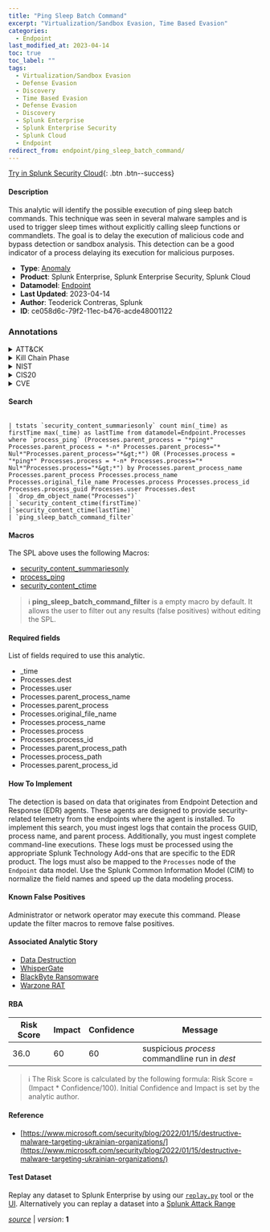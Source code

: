 ```yaml
---
title: "Ping Sleep Batch Command"
excerpt: "Virtualization/Sandbox Evasion, Time Based Evasion"
categories:
  - Endpoint
last_modified_at: 2023-04-14
toc: true
toc_label: ""
tags:
  - Virtualization/Sandbox Evasion
  - Defense Evasion
  - Discovery
  - Time Based Evasion
  - Defense Evasion
  - Discovery
  - Splunk Enterprise
  - Splunk Enterprise Security
  - Splunk Cloud
  - Endpoint
redirect_from: endpoint/ping_sleep_batch_command/
---
```




[Try in Splunk Security Cloud](https://www.splunk.com/en_us/cyber-security.html){: .btn .btn--success}

#### Description

This analytic will identify the possible execution of ping sleep batch commands. This technique was seen in several malware samples and is used to trigger sleep times without explicitly calling sleep functions or commandlets. The goal is to delay the execution of malicious code and bypass detection or sandbox analysis. This  detection can be a good indicator of a process delaying its execution for malicious purposes.

- **Type**: [Anomaly](https://github.com/splunk/security_content/wiki/Detection-Analytic-Types)
- **Product**: Splunk Enterprise, Splunk Enterprise Security, Splunk Cloud
- **Datamodel**: [Endpoint](https://docs.splunk.com/Documentation/CIM/latest/User/Endpoint)
- **Last Updated**: 2023-04-14
- **Author**: Teoderick Contreras, Splunk
- **ID**: ce058d6c-79f2-11ec-b476-acde48001122

### Annotations
<details>
  <summary>ATT&CK</summary>

<div markdown="1">

#### [ATT&CK](https://attack.mitre.org/)

| ID          | Technique   | Tactic         |
| ----------- | ----------- |--------------- |
| [T1497](https://attack.mitre.org/techniques/T1497/) | Virtualization/Sandbox Evasion | Defense Evasion, Discovery |

| [T1497.003](https://attack.mitre.org/techniques/T1497/003/) | Time Based Evasion | Defense Evasion, Discovery |

</div>
</details>


<details>
  <summary>Kill Chain Phase</summary>

<div markdown="1">

* Exploitation


</div>
</details>


<details>
  <summary>NIST</summary>

<div markdown="1">

* DE.AE



</div>
</details>

<details>
  <summary>CIS20</summary>

<div markdown="1">

* CIS 10



</div>
</details>

<details>
  <summary>CVE</summary>

<div markdown="1">


</div>
</details>


#### Search

```

| tstats `security_content_summariesonly` count min(_time) as firstTime max(_time) as lastTime from datamodel=Endpoint.Processes where `process_ping` (Processes.parent_process = "*ping*" Processes.parent_process = *-n* Processes.parent_process="* Nul*"Processes.parent_process="*&gt;*") OR (Processes.process = "*ping*" Processes.process = *-n* Processes.process="* Nul*"Processes.process="*&gt;*") by Processes.parent_process_name Processes.parent_process Processes.process_name Processes.original_file_name Processes.process Processes.process_id Processes.process_guid Processes.user Processes.dest 
| `drop_dm_object_name("Processes")` 
| `security_content_ctime(firstTime)` 
|`security_content_ctime(lastTime)` 
| `ping_sleep_batch_command_filter`
```

#### Macros
The SPL above uses the following Macros:
* [security_content_summariesonly](https://github.com/splunk/security_content/blob/develop/macros/security_content_summariesonly.yml)
* [process_ping](https://github.com/splunk/security_content/blob/develop/macros/process_ping.yml)
* [security_content_ctime](https://github.com/splunk/security_content/blob/develop/macros/security_content_ctime.yml)

> :information_source:
> **ping_sleep_batch_command_filter** is a empty macro by default. It allows the user to filter out any results (false positives) without editing the SPL.



#### Required fields
List of fields required to use this analytic.
* _time
* Processes.dest
* Processes.user
* Processes.parent_process_name
* Processes.parent_process
* Processes.original_file_name
* Processes.process_name
* Processes.process
* Processes.process_id
* Processes.parent_process_path
* Processes.process_path
* Processes.parent_process_id



#### How To Implement
The detection is based on data that originates from Endpoint Detection and Response (EDR) agents. These agents are designed to provide security-related telemetry from the endpoints where the agent is installed. To implement this search, you must ingest logs that contain the process GUID, process name, and parent process. Additionally, you must ingest complete command-line executions. These logs must be processed using the appropriate Splunk Technology Add-ons that are specific to the EDR product. The logs must also be mapped to the `Processes` node of the `Endpoint` data model. Use the Splunk Common Information Model (CIM) to normalize the field names and speed up the data modeling process.
#### Known False Positives
Administrator or network operator may execute this command. Please update the filter macros to remove false positives.

#### Associated Analytic Story
* [Data Destruction](/stories/data_destruction)
* [WhisperGate](/stories/whispergate)
* [BlackByte Ransomware](/stories/blackbyte_ransomware)
* [Warzone RAT](/stories/warzone_rat)




#### RBA

| Risk Score  | Impact      | Confidence   | Message      |
| ----------- | ----------- |--------------|--------------|
| 36.0 | 60 | 60 | suspicious $process$ commandline run in $dest$ |


> :information_source:
> The Risk Score is calculated by the following formula: Risk Score = (Impact * Confidence/100). Initial Confidence and Impact is set by the analytic author.


#### Reference

* [https://www.microsoft.com/security/blog/2022/01/15/destructive-malware-targeting-ukrainian-organizations/](https://www.microsoft.com/security/blog/2022/01/15/destructive-malware-targeting-ukrainian-organizations/)



#### Test Dataset
Replay any dataset to Splunk Enterprise by using our [`replay.py`](https://github.com/splunk/attack_data#using-replaypy) tool or the [UI](https://github.com/splunk/attack_data#using-ui).
Alternatively you can replay a dataset into a [Splunk Attack Range](https://github.com/splunk/attack_range#replay-dumps-into-attack-range-splunk-server)




[*source*](https://github.com/splunk/security_content/tree/develop/detections/endpoint/ping_sleep_batch_command.yml) \| *version*: **1**